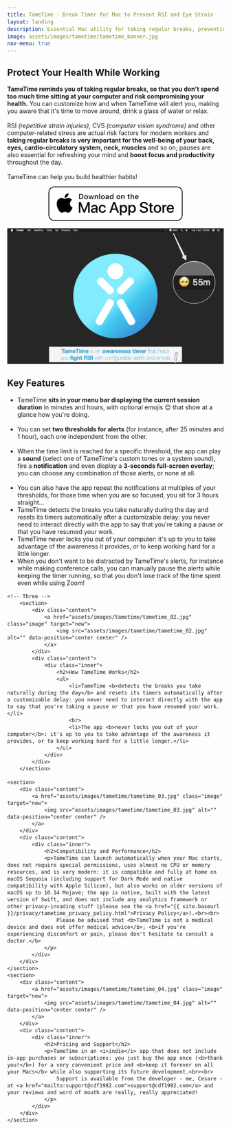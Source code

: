 ```yaml
---
title: TameTime - Break Timer for Mac to Prevent RSI and Eye Strain
layout: landing
description: Essential Mac utility for taking regular breaks, preventing RSI, computer vision syndrome (CVS) and other computer-related stress
image: assets/images/tametime/tametime_banner.jpg
nav-menu: true
---
```


<script type="application/ld+json">
{
    "@context": "https://schema.org",
    "@type": "SoftwareApplication",
    "name": "TameTime",
    "applicationCategory": "UtilitiesApplication",
    "operatingSystem": "macOS",
    "description": "Break timer for Mac to prevent RSI, computer vision syndrome and other computer-related stress",
    "offers": {
        "@type": "Offer",
        "price": "4.49",
        "priceCurrency": "USD",
        "description": "One-time purchase"
    },
    "author": {
        "@type": "Person",
        "name": "Cesare Forelli"
    }
}
</script>

<!-- Main -->
<div id="main">

<!-- One -->
<section id="one">
	<div class="inner">
		<h2>Protect Your Health While Working</h2>
		<p><b>TameTime reminds you of taking regular breaks, so that you don't spend too much time sitting at your computer and risk compromising your health.</b> You can customize how and when TameTime will alert you, making you aware that it's time to move around, drink a glass of water or relax.<br><br>RSI <i>(repetitive strain injuries)</i>, CVS <i>(computer vision syndrome)</i> and other computer-related stress are actual risk factors for modern workers and <b>taking regular breaks is very important for the well-being of your back, eyes, cardio-circulatory system, neck, muscles</b> and so on; pauses are also essential for refreshing your mind and <b>boost focus and productivity</b> throughout the day.<br><br>TameTime can help you build healthier habits!</p>
		<p style="text-align:center">
			<a href="https://apps.apple.com/us/app/tametime-awareness-timer/id1479326723?l=it&ls=1&mt=12" class="image" target="new">
				<img src="assets/images/download_mac_app_store_white_bg.svg" alt="Download on the Mac App Store" data-position="center center" />
			</a>
		</p>
	</div>
</section>

<!-- Two -->
<section id="two" class="spotlights">
	<section>
		<div class="content">
			<a href="assets/images/tametime/tametime_01.jpg" class="image" target="new">
				<img src="assets/images/tametime/tametime_01.jpg" alt="" data-position="center center" />
			</a>
		</div>
		<div class="content">
			<div class="inner">
				<h2>Key Features</h2>
				<ul>
					<li>TameTime <b>sits in your menu bar displaying the current session duration</b> in minutes and hours, with optional emojis 😊 that show at a glance how you're doing.</li>
					<br>
					<li>You can set <b>two thresholds for alerts</b> (for instance, after 25 minutes and 1 hour), each one independent from the other.</li>
					<br>
					<li>When the time limit is reached for a specific threshold, the app can play a <b>sound</b> (select one of TameTime's custom tones or a system sound), fire a <b>notification</b> and even display a <b>3-seconds full-screen overlay</b>; you can choose any combination of those alerts, or none at all.</li>
					<br>
					<li>You can also have the app repeat the notifications at multiples of your thresholds, for those time when you are so focused, you sit for 3 hours straight...</li>
					<li>TameTime detects the breaks you take naturally during the day and resets its timers automatically after a customizable delay: you never need to interact directly with the app to say that you're taking a pause or that you have resumed your work.</li>
					<li>TameTime never locks you out of your computer: it's up to you to take advantage of the awareness it provides, or to keep working hard for a little longer.</li>
					<li>When you don't want to be distracted by TameTime's alerts, for instance while making conference calls, you can manually pause the alerts while keeping the timer running, so that you don't lose track of the time spent even while using Zoom!</li>
				</ul>
			</div>
		</div>
	</section>
	
	<!-- Three -->
		<section>
			<div class="content">
				<a href="assets/images/tametime/tametime_02.jpg" class="image" target="new">
					<img src="assets/images/tametime/tametime_02.jpg" alt="" data-position="center center" />
				</a>
			</div>
			<div class="content">
				<div class="inner">
					<h2>How TameTime Works</h2>
					<ul>
						<li>TameTime <b>detects the breaks you take naturally during the day</b> and resets its timers automatically after a customizable delay: you never need to interact directly with the app to say that you're taking a pause or that you have resumed your work.</li>
						<br>
						<li>The app <b>never locks you out of your computer</b>: it's up to you to take advantage of the awareness it provides, or to keep working hard for a little longer.</li>
					</ul>
				</div>
			</div>
		</section>
	
	<section>
		<div class="content">
			<a href="assets/images/tametime/tametime_03.jpg" class="image" target="new">
				<img src="assets/images/tametime/tametime_03.jpg" alt="" data-position="center center" />
			</a>
		</div>
		<div class="content">
			<div class="inner">
				<h2>Compatibility and Performance</h2>
				<p>TameTime can launch automatically when your Mac starts, does not require special permissions, uses almost no CPU or memory resources, and is very modern: it is compatible and fully at home on macOS Sequoia (including support for Dark Mode and native compatibility with Apple Silicon), but also works on older versions of macOS up to 10.14 Mojave; the app is native, built with the latest version of Swift, and does not include any analytics framework or other privacy-invading stuff (please see the <a href="{{ site.baseurl }}/privacy/tametime_privacy_policy.html">Privacy Policy</a>).<br><br>
					Please be advised that <b>TameTime is not a medical device and does not offer medical advice</b>; <b>if you're experiencing discomfort or pain, please don't hesitate to consult a doctor.</b>
				</p>
			</div>
		</div>
	</section>
	<section>
		<div class="content">
			<a href="assets/images/tametime/tametime_04.jpg" class="image" target="new">
				<img src="assets/images/tametime/tametime_04.jpg" alt="" data-position="center center" />
			</a>
		</div>
		<div class="content">
			<div class="inner">
				<h2>Pricing and Support</h2>
				<p>TameTime in an <i>indie</i> app that does not include in-app purchases or subscriptions: you just buy the app once (<b>thank you!</b>) for a very convenient price and <b>keep it forever on all your Macs</b> while also supporting its future development.<br><br>
					Support is available from the developer - me, Cesare - at <a href="mailto:support@cdf1982.com">support@cdf1982.com</a> and your reviews and word of mouth are really, really appreciated!
				</p>
			</div>
		</div>
	</section>
</section>

</div>

